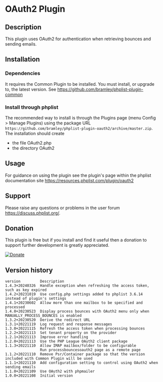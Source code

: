 # OAuth2 Plugin #

## Description ##

This plugin uses OAuth2 for authentication when retrieving bounces and sending emails.

## Installation ##

### Dependencies ###

It requires the Common Plugin to be installed. You must install, or upgrade to, the latest version. See <https://github.com/bramley/phplist-plugin-common>

### Install through phplist ###

The recommended way to install is through the Plugins page (menu Config > Manage Plugins) using the package
URL `https://github.com/bramley/phplist-plugin-oauth2/archive/master.zip`.
The installation should create

* the file OAuth2.php
* the directory OAuth2

## Usage ##

For guidance on using the plugin see the plugin's page within the phplist documentation site <https://resources.phplist.com/plugin/oauth2>

## Support ##

Please raise any questions or problems in the user forum <https://discuss.phplist.org/>.

## Donation ##

This plugin is free but if you install and find it useful then a donation to support further development is greatly appreciated.

[![Donate](https://www.paypalobjects.com/en_US/i/btn/btn_donate_LG.gif)](https://www.paypal.com/cgi-bin/webscr?cmd=_s-xclick&hosted_button_id=W5GLX53WDM7T4)

## Version history ##

    version         Description
    1.4.3+20240326  Handle exception when refreshing the access token, such as key expired
    1.4.2+20231019  Use config.php settings added to phplist 3.6.14 instead of plugin's settings
    1.4.1+20230602  Allow more than one mailbox to be specified and processed
    1.4.0+20230523  Display process bounces with OAuth2 menu only when MANUALLY_PROCESS_BOUNCES is enabled
    1.3.2+20230520  Derive the redirect URL
    1.3.1+20221119  Log request and response messages
    1.3.0+20221115  Refresh the access token when processing bounces
    1.2.2+20221113  Set tenant property on the provider
    1.2.1+20221113  Improve error handling
    1.2.0+20221113  Use the PHP League OAuth2 client package
    1.1.3+20221110  Allow IMAP mailbox/folder to be configurable
                    Run processbouncesoauth2 page as a remote page
    1.1.2+20221110  Remove Psr/Container package so that the version included with Common Plugin will be used
    1.1.1+20221110  Add configuration setting to control using OAuth2 when sending emails
    1.1.0+20221109  Use OAuth2 with phpmailer
    1.0.0+20221108  Initial version
